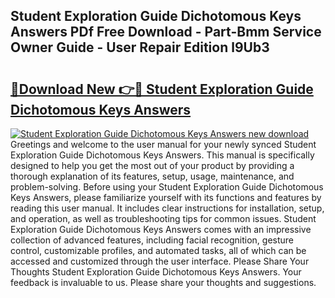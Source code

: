 ## Student Exploration Guide Dichotomous Keys Answers PDf Free Download - Part-Bmm Service Owner Guide - User Repair Edition l9Ub3

# <h2><a href="http://bc49695.oget.top/?id=Student+Exploration+Guide+Dichotomous+Keys+Answers">🔗Download New 👉🔴 Student Exploration Guide Dichotomous Keys Answers</a></h2>

[![Student Exploration Guide Dichotomous Keys Answers new download](https://i.imgur.com/5g1atiW.png)](http://bc49695.oget.top/?id=Student+Exploration+Guide+Dichotomous+Keys+Answers)
Greetings and welcome to the user manual for your newly synced Student Exploration Guide Dichotomous Keys Answers. This manual is specifically designed to help you get the most out of your product by providing a thorough explanation of its features, setup, usage, maintenance, and problem-solving. Before using your Student Exploration Guide Dichotomous Keys Answers, please familiarize yourself with its functions and features by reading this user manual. It includes clear instructions for installation, setup, and operation, as well as troubleshooting tips for common issues. Student Exploration Guide Dichotomous Keys Answers comes with an impressive collection of advanced features, including facial recognition, gesture control, customizable profiles, and automated tasks, all of which can be accessed and customized through the user interface. Please Share Your Thoughts Student Exploration Guide Dichotomous Keys Answers. Your feedback is invaluable to us. Please share your thoughts and suggestions.

